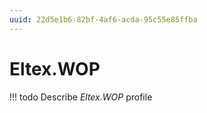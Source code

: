 ```yaml
---
uuid: 22d5e1b6-82bf-4af6-acda-95c55e85ffba
---
```



# Eltex.WOP


<!-- prettier-ignore -->
!!! todo
    Describe *Eltex.WOP* profile

